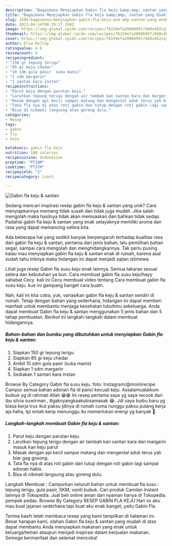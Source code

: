 ```yaml
---
description: "Bagaimana Menyiapkan Gabin fla keju &amp;amp; santan yang Enak"
title: "Bagaimana Menyiapkan Gabin fla keju &amp;amp; santan yang Enak"
slug: 1580-bagaimana-menyiapkan-gabin-fla-keju-and-amp-santan-yang-enak
date: 2021-04-14T08:39:27.198Z
image: https://img-global.cpcdn.com/recipes/f6159efa20886997/680x482cq70/gabin-fla-keju-santan-foto-resep-utama.jpg
thumbnail: https://img-global.cpcdn.com/recipes/f6159efa20886997/680x482cq70/gabin-fla-keju-santan-foto-resep-utama.jpg
cover: https://img-global.cpcdn.com/recipes/f6159efa20886997/680x482cq70/gabin-fla-keju-santan-foto-resep-utama.jpg
author: Elva Kelley
ratingvalue: 4.6
reviewcount: 4
recipeingredient:
- "150 gr tepung terigu"
- "85 gr keju chedar"
- "10 sdm gula pasir  suka manis"
- "1 sdm margarin"
- "1 santan kara instan"
recipeinstructions:
- "Parut keju dengan parutan keju."
- "Larutkan tepung terigu dengan air tambah kan santan kara dan margarin masuk kan keju parut"
- "Masak dengan api kecil sampei matang dan mengental aduk terus yah biar gag gosong."
- "Tata fla nya di atas roti gabin dan tutup dengan roti gabin lagi sampai adonan habis."
- "Bisa di nikmati langsung atau goreng dulu."
categories:
- Resep
tags:
- gabin
- fla
- keju

katakunci: gabin fla keju 
nutrition: 188 calories
recipecuisine: Indonesian
preptime: "PT10M"
cooktime: "PT37M"
recipeyield: "2"
recipecategory: Lunch

---
```



![Gabin fla keju &amp; santan](https://img-global.cpcdn.com/recipes/f6159efa20886997/680x482cq70/gabin-fla-keju-santan-foto-resep-utama.jpg)

Sedang mencari inspirasi resep gabin fla keju &amp; santan yang unik? Cara menyiapkannya memang tidak susah dan tidak juga mudah. Jika salah mengolah maka hasilnya tidak akan memuaskan dan bahkan tidak sedap. Padahal gabin fla keju &amp; santan yang enak selayaknya memiliki aroma dan rasa yang dapat memancing selera kita.

Ada beberapa hal yang sedikit banyak berpengaruh terhadap kualitas rasa dari gabin fla keju &amp; santan, pertama dari jenis bahan, lalu pemilihan bahan segar, sampai cara mengolah dan menghidangkannya. Tak perlu pusing kalau mau menyiapkan gabin fla keju &amp; santan enak di rumah, karena asal sudah tahu triknya maka hidangan ini dapat menjadi sajian istimewa.

Lihat juga resep Gabin fla susu keju enak lainnya. Semua takaran sesuai selera dan kebutuhan ya bun. Cara membuat gabin fla susu keju!hayy sahabat Cecy ️ kali ini Cecy membuat video tentang Cara membuat gabin fla susu keju. kue ini gampang banget cara buatn.


Nah, kali ini kita coba, yuk, variasikan gabin fla keju &amp; santan sendiri di rumah. Tetap dengan bahan yang sederhana, hidangan ini dapat memberi manfaat untuk membantu menjaga kesehatan tubuhmu sekeluarga. Anda dapat membuat Gabin fla keju &amp; santan menggunakan 5 jenis bahan dan 5 tahap pembuatan. Berikut ini langkah-langkah dalam membuat hidangannya.

<!--inarticleads1-->

##### Bahan-bahan dan bumbu yang dibutuhkan untuk menyiapkan Gabin fla keju &amp; santan:

1. Siapkan 150 gr tepung terigu
1. Siapkan 85 gr keju chedar
1. Ambil 10 sdm gula pasir  (suka manis)
1. Siapkan 1 sdm margarin
1. Sediakan 1 santan kara instan


Browse By Category Gabin fla susu keju. foto: Instagram/@moniirecipe. Campur semua bahan adonan fla di panci kecuali keju. Assalamualaikum buibuk yg di rahmati Allah 😁😁 Ini resep pertama saya yg saya recook dari ibu silvia suwirman , #gaknyangkaakubisamasak 😂. Jdi saya buibu baru yg biasa kerja trus ikut paksu jdinya di rumah cuma nunggu paksu pulang kerja aja haha, tpi entah kenp menunggu itu memerlukan energi yg banyak 🤣. 

<!--inarticleads2-->

##### Langkah-langkah membuat Gabin fla keju &amp; santan:

1. Parut keju dengan parutan keju.
1. Larutkan tepung terigu dengan air tambah kan santan kara dan margarin masuk kan keju parut
1. Masak dengan api kecil sampei matang dan mengental aduk terus yah biar gag gosong.
1. Tata fla nya di atas roti gabin dan tutup dengan roti gabin lagi sampai adonan habis.
1. Bisa di nikmati langsung atau goreng dulu.


Langkah Membuat : Campurkan seluruh bahan untuk membuat fla susu : tepung terigu, gula pasir, SKM, vanili bubuk. Cari produk Camilan Instant lainnya di Tokopedia. Jual beli online aman dan nyaman hanya di Tokopedia. pempek pedas. Browse By Category RESEP GABIN FLA KEJU Hari ini aku mau buat jajanan sederhana tapi buat aku enak banget, yaitu Gabin Fla. 

Terima kasih telah membaca resep yang kami tampilkan di halaman ini. Besar harapan kami, olahan Gabin fla keju &amp; santan yang mudah di atas dapat membantu Anda menyiapkan makanan yang enak untuk keluarga/teman ataupun menjadi inspirasi dalam berjualan makanan. Semoga bermanfaat dan selamat mencoba!

